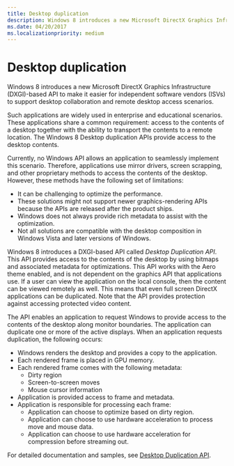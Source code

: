 ```yaml
---
title: Desktop duplication
description: Windows 8 introduces a new Microsoft DirectX Graphics Infrastructure (DXGI)-based API to make it easier for independent software vendors (ISVs) to support desktop collaboration and remote desktop access scenarios.
ms.date: 04/20/2017
ms.localizationpriority: medium
---
```


# Desktop duplication


Windows 8 introduces a new Microsoft DirectX Graphics Infrastructure (DXGI)-based API to make it easier for independent software vendors (ISVs) to support desktop collaboration and remote desktop access scenarios.

Such applications are widely used in enterprise and educational scenarios. These applications share a common requirement: access to the contents of a desktop together with the ability to transport the contents to a remote location. The Windows 8 Desktop duplication APIs provide access to the desktop contents.

Currently, no Windows API allows an application to seamlessly implement this scenario. Therefore, applications use mirror drivers, screen scrapping, and other proprietary methods to access the contents of the desktop. However, these methods have the following set of limitations:

-   It can be challenging to optimize the performance.
-   These solutions might not support newer graphics-rendering APIs because the APIs are released after the product ships.
-   Windows does not always provide rich metadata to assist with the optimization.
-   Not all solutions are compatible with the desktop composition in Windows Vista and later versions of Windows.

Windows 8 introduces a DXGI-based API called *Desktop Duplication API*. This API provides access to the contents of the desktop by using bitmaps and associated metadata for optimizations. This API works with the Aero theme enabled, and is not dependent on the graphics API that applications use. If a user can view the application on the local console, then the content can be viewed remotely as well. This means that even full screen DirectX applications can be duplicated. Note that the API provides protection against accessing protected video content.

The API enables an application to request Windows to provide access to the contents of the desktop along monitor boundaries. The application can duplicate one or more of the active displays. When an application requests duplication, the following occurs:

-   Windows renders the desktop and provides a copy to the application.
-   Each rendered frame is placed in GPU memory.
-   Each rendered frame comes with the following metadata:
    -   Dirty region
    -   Screen-to-screen moves
    -   Mouse cursor information
-   Application is provided access to frame and metadata.
-   Application is responsible for processing each frame:
    -   Application can choose to optimize based on dirty region.
    -   Application can choose to use hardware acceleration to process move and mouse data.
    -   Application can choose to use hardware acceleration for compression before streaming out.

For detailed documentation and samples, see [Desktop Duplication API](/windows/desktop/direct3ddxgi/desktop-dup-api).

 

